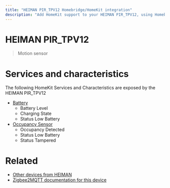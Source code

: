 ```yaml
---
title: "HEIMAN PIR_TPV12 Homebridge/HomeKit integration"
description: "Add HomeKit support to your HEIMAN PIR_TPV12, using Homebridge, Zigbee2MQTT and homebridge-z2m."
---
```

<!---
This file has been GENERATED using src/docgen/docgen.ts
DO NOT EDIT THIS FILE MANUALLY!
-->
# HEIMAN PIR_TPV12
> Motion sensor


# Services and characteristics
The following HomeKit Services and Characteristics are exposed by
the HEIMAN PIR_TPV12

* [Battery](../../battery.md)
  * Battery Level
  * Charging State
  * Status Low Battery
* [Occupancy Sensor](../../sensors.md)
  * Occupancy Detected
  * Status Low Battery
  * Status Tampered


# Related
* [Other devices from HEIMAN](../index.md#heiman)
* [Zigbee2MQTT documentation for this device](https://www.zigbee2mqtt.io/devices/PIR_TPV12.html)